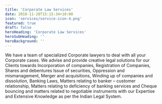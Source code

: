 ```yaml
---
title: 'Corporate Law Services'
date: 2018-11-28T15:15:34+10:00
icon: 'services/service-icon-4.png'
featured: true
draft: false
heroHeading: 'Corporate Law Services'
heroSubHeading: ''
heroBackground: ''
---
```

We have a team of specialized Corporate lawyers to deal with all your Corporate cases. We advise and provide creative legal solutions for our Clients towards Incorporation of companies, Registration of Companies, Shares and debentures Issue of securities, Oppression and mismanagement, Merger and acquisitions, Winding up of companies and dissolution, Banking Laws, Matters relating to banker – customer relationship, Matters relating to deficiency of banking services and Cheque bouncing and matters related to negotiable instruments with our Expertise and Extensive Knowledge as per the Indian Legal System. 
